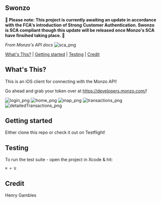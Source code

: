## Swonzo

**🚧 Please note: This project is currently awaiting an update in accordance with the FCA's introduction of Strong Customer Authentication. Swonzo is SCA compliant though this update will be released once Monzo's SCA have finsihed taking place. 🚧**

*From Monzo's API docs*
![sca_png](../Home-refactoring/Swonzo/Mockups/SCA.png)

[What's This?](#whats-this) | [Getting started](#getting-started) | [Testing](#Testing)  | [Credit](#Credit) 

## What's This?

This is an iOS client for connecting with the Monzo API!

Go ahead and grab your token over at https://developers.monzo.com/!

![login_png](../Home-refactoring/Swonzo/Mockups/login.png)
![home_png](../Home-refactoring/Swonzo/Mockups/home.png)
![map_png](../Home-refactoring/Swonzo/Mockups/map.png)
![transactions_png](../Home-refactoring/Swonzo/Mockups/transactions.png)
![detailedTransactions_png](../Home-refactoring/Swonzo/Mockups/detailedTransactions.png)




## Getting started

Either clone this repo or check it out on Testflight!

## Testing

To run the test suite - open the project in Xcode & hit:
```
⌘ + U
```

## Credit

Henry Gambles
